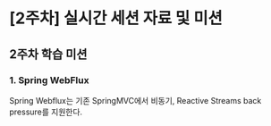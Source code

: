 # [2주차] 실시간 세션 자료 및 미션

## 2주차 학습 미션

### 1. Spring WebFlux
Spring Webflux는 기존 SpringMVC에서 비동기, Reactive Streams back pressure를 지원한다.
